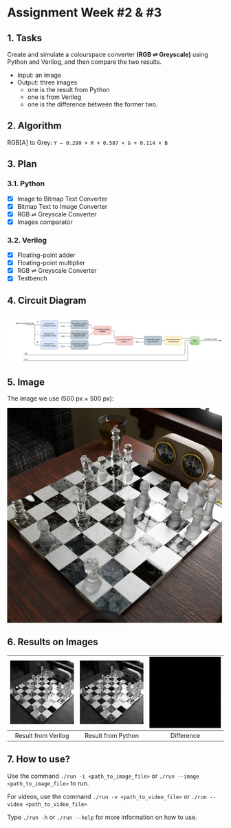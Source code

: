 # Assignment Week #2 & #3

## 1. Tasks

Create and simulate a colourspace converter **(RGB ⇌ Greyscale)** using Python and Verilog, and then compare the two results.

* Input: an image
* Output: three images
  * one is the result from Python
  * one is from Verilog
  * one is the difference between the former two.

## 2. Algorithm

RGB[A] to Grey: ```Y ← 0.299 × R + 0.587 × G + 0.114 × B```

## 3. Plan

### 3.1. Python
- [x] Image to Bitmap Text Converter
- [x] Bitmap Text to Image Converter
- [x] RGB ⇌ Greyscale Converter
- [x] Images comparator

### 3.2. Verilog
- [x] Floating-point adder
- [x] Floating-point multiplier
- [x] RGB ⇌ Greyscale Converter
- [x] Testbench

## 4. Circuit Diagram
![Circuit Diagram](Docs/Circuit-Diagram.png)

## 5. Image
The image we use (500 px × 500 px):

![Chess Artwork](Datasets/Images/chess.jpg)

## 6. Results on Images

![Result from Verilog](Testbenches/chess.jpg_24.03.2021_22.20.48/verilog_out.jpg) | ![Result from Python](Testbenches/chess.jpg_24.03.2021_22.20.48/python_out.jpg) | ![Difference](Testbenches/chess.jpg_24.03.2021_22.20.48/compareimg.jpg)
:-:|:-:|:-:
Result from Verilog | Result from Python | Difference

## 7. How to use?

Use the command `./run -i <path_to_image_file>` or `./run --image <path_to_image_file>` to run.

For videos, use the command `./run -v <path_to_video_file>` or `./run --video <path_to_video_file>`

Type `./run -h` or `./run --help` for more information on how to use.